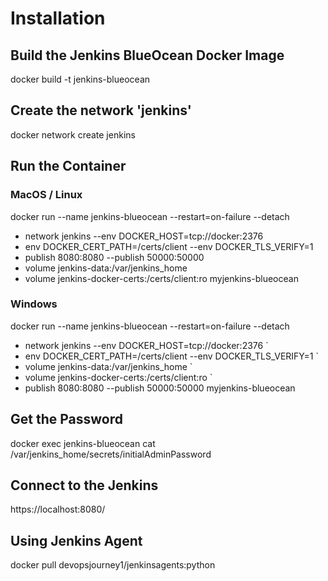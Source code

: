 
# Installation
## Build the Jenkins BlueOcean Docker Image
docker build -t jenkins-blueocean

## Create the network 'jenkins'
docker network create jenkins


## Run the Container
### MacOS / Linux
docker run --name jenkins-blueocean --restart=on-failure --detach
  * network jenkins --env DOCKER_HOST=tcp://docker:2376 
  * env DOCKER_CERT_PATH=/certs/client --env DOCKER_TLS_VERIFY=1 
  * publish 8080:8080 --publish 50000:50000 
  * volume jenkins-data:/var/jenkins_home 
  * volume jenkins-docker-certs:/certs/client:ro 
  myjenkins-blueocean

### Windows
docker run --name jenkins-blueocean --restart=on-failure --detach 
   * network jenkins --env DOCKER_HOST=tcp://docker:2376 `
   * env DOCKER_CERT_PATH=/certs/client --env DOCKER_TLS_VERIFY=1 `
   * volume jenkins-data:/var/jenkins_home `
   * volume jenkins-docker-certs:/certs/client:ro `
   * publish 8080:8080 --publish 50000:50000 myjenkins-blueocean


## Get the Password
docker exec jenkins-blueocean cat /var/jenkins_home/secrets/initialAdminPassword


## Connect to the Jenkins
https://localhost:8080/

## Using Jenkins Agent
docker pull devopsjourney1/jenkinsagents:python

